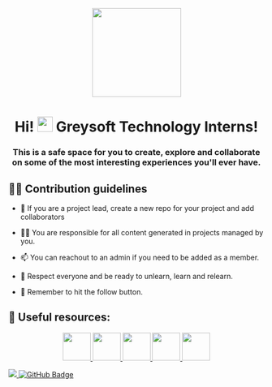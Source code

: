 <p align="center"><img width="175px" height="auto" src="https://avatars.githubusercontent.com/u/142553142?s=200&v=4" height="175px"/></p>

<h1 align="center">Hi! <img src="https://raw.githubusercontent.com/MartinHeinz/MartinHeinz/master/wave.gif" width="30px"> Greysoft Technology Interns!</h1>
<h3 align="center">This is a safe space for you to create, explore and collaborate on some of the most interesting experiences you'll ever have.</h3>


## 🙋‍♂️ Contribution guidelines

- 🌱 If you are a project lead, create a new repo for your project and add collaborators

- 👨‍💻 You are responsible for all content generated in projects managed by you.

- 📫 You can reachout to an admin if you need to be added as a member.
  
- 👯 Respect everyone and be ready to unlearn, learn and relearn.

- 🔭 Remember to hit the follow button.

## 🚀 Useful resources:

<p align="center">
    <a href="https://github.com/greysoft-code-camp/" target="_blank"> <img width="55px" src="https://avatars.githubusercontent.com/u/101010522?s=200&v=4"/> </a>
    <a href="https://github.com/greysoft-incognito/" target="_blank"> <img width="55px" src="https://avatars.githubusercontent.com/u/101158455?s=200&v=4"/> </a>
    <a href="https://github.com/Greysoft-Team/" target="_blank"> <img width="55px" src="https://avatars.githubusercontent.com/u/98347718?s=200&v=4"/> </a>
    <a href="https://vuejs.org/" target="_blank"> <img width="55px" src="https://img.icons8.com/color/2x/vue-js.png"/> </a>
    <a href="https://quasar.dev/" target="_blank"> <img width="55px" src="https://cdn.quasar.dev/logo-v2/svg/logo.svg"/> </a>
</p>

<a href="https://github.com/greysoft-interns">
    <img src="https://komarev.com/ghpvc/?username=greysoft-interns">
</a>
<a href="https://github.com/greysoft-interns?tab=followers"><img src="https://img.shields.io/github/followers/greysoft-interns?label=Followers&style=social" alt="GitHub Badge"></a>


